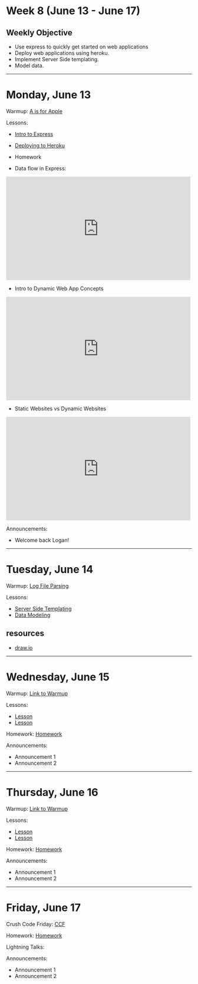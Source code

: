 # Week 8 (June 13 - June 17)
## Weekly Objective

- Use express to quickly get started on web applications
- Deploy web applications using heroku.
- Implement Server Side templating.
- Model data.

---

# Monday, June 13

Warmup: [A is for Apple](https://www.codewars.com/kata/a-for-apple)

Lessons:
- [Intro to Express](/cohorts/68/articles/3049)
- [Deploying to Heroku](/cohorts/68/articles/3065)

- Homework

- Data flow in Express:

<iframe src="https://player.vimeo.com/video/136796681?byline=0&portrait=0" width="500" height="281" frameborder="0" webkitallowfullscreen mozallowfullscreen allowfullscreen></iframe>

- Intro to Dynamic Web App Concepts

<iframe src="https://player.vimeo.com/video/136579022?byline=0&portrait=0" width="500" height="281" frameborder="0" webkitallowfullscreen mozallowfullscreen allowfullscreen></iframe>

- Static Websites vs Dynamic Websites

<iframe src="https://player.vimeo.com/video/136582439?byline=0&portrait=0" width="500" height="281" frameborder="0" webkitallowfullscreen mozallowfullscreen allowfullscreen></iframe>

Announcements:
- Welcome back Logan!

---

# Tuesday, June 14

Warmup: [Log File Parsing](https://github.com/gSchool/js-node-log-file-parsing)

Lessons:
- [Server Side Templating](https://github.com/gSchool/server-side-templating)
- [Data Modeling](/cohorts/68/student_dashboard)

## resources
- [draw.io](https://www.draw.io/)

---

# Wednesday, June 15

Warmup: [Link to Warmup](http://github.com/gSchool)

Lessons:
- [Lesson](/cohorts/68/student_dashboard)
- [Lesson](/cohorts/68/student_dashboard)

Homework: [Homework](/cohorts/68/student_dashboard)

Announcements:
- Announcement 1
- Announcement 2

---

# Thursday, June 16

Warmup: [Link to Warmup](http://github.com/gSchool)

Lessons:
- [Lesson](/cohorts/68/student_dashboard)
- [Lesson](/cohorts/68/student_dashboard)

Homework: [Homework](/cohorts/68/student_dashboard)

Announcements:
- Announcement 1
- Announcement 2

---

# Friday, June 17

Crush Code Friday: [CCF](/cohorts/68/student_dashboard)

Homework: [Homework](/cohorts/68/student_dashboard)

Lightning Talks:

Announcements:
- Announcement 1
- Announcement 2
